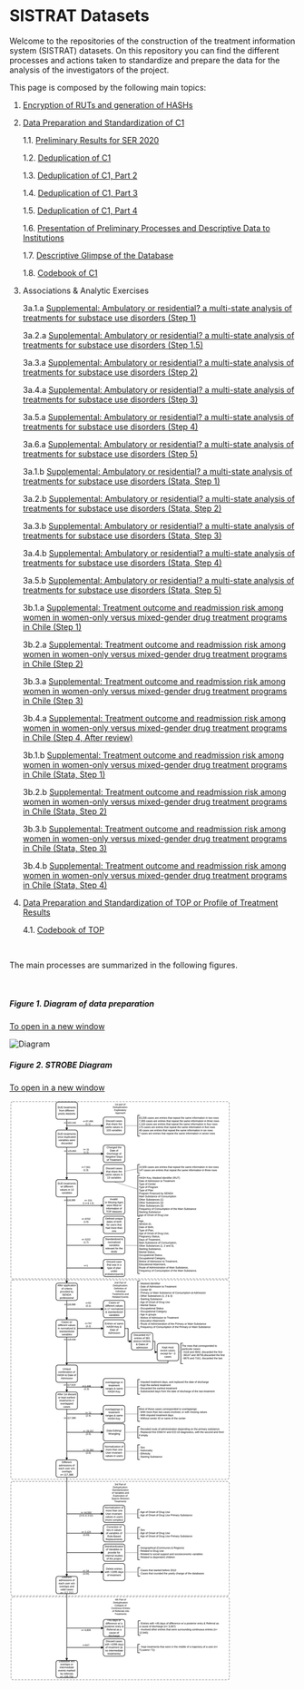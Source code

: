 # SISTRAT Datasets

Welcome to the repositories of the construction of the treatment information system (SISTRAT) datasets. On this repository you can find the different processes and actions taken to standardize and prepare the data for the analysis of the investigators of the project.

This page is composed by the following main topics:

1. [Encryption of RUTs and generation of HASHs](Encript.html)

2. [Data Preparation and Standardization of C1](Data_prep_C1) 

    1.1. [Preliminary Results for SER 2020](SER_Stata.html)
    
    1.2. [Deduplication of C1](Duplicates)
    
    1.3. [Deduplication of C1, Part 2](Duplicates2)
    
    1.4. [Deduplication of C1, Part 3](Duplicates3)
    
    1.5. [Deduplication of C1, Part 4](Duplicates4)
    
    1.6. [Presentation of Preliminary Processes and Descriptive Data to Institutions](Presentación2)
    
    1.7. [Descriptive Glimpse of the Database](Desc)
    
    1.8. [Codebook of C1](codebook)

3. Associations & Analytic Exercises

    3a.1.a [Supplemental: Ambulatory or residential? a multi-state analysis of treatments for substace use disorders (Step 1)](Matching_Process_JUN_21)

    3a.2.a [Supplemental: Ambulatory or residential? a multi-state analysis of treatments for substace use disorders (Step 1.5)](Matching_Process15_JUN_21)
 
    3a.3.a [Supplemental: Ambulatory or residential? a multi-state analysis of treatments for substace use disorders (Step 2)](Matching_Process2_JUN_21)
   
    3a.4.a [Supplemental: Ambulatory or residential? a multi-state analysis of treatments for substace use disorders (Step 3)](Matching_Process3_JUN_21)
    
    3a.5.a [Supplemental: Ambulatory or residential? a multi-state analysis of treatments for substace use disorders (Step 4)](Matching_Process4_JUN_21)
    
    3a.6.a [Supplemental: Ambulatory or residential? a multi-state analysis of treatments for substace use disorders (Step 5)](Matching_Process5_JUN_21)

    3a.1.b [Supplemental: Ambulatory or residential? a multi-state analysis of treatments for substace use disorders (Stata, Step 1)](Matching_Process1_stata_JUN_21)
    
    3a.2.b [Supplemental: Ambulatory or residential? a multi-state analysis of treatments for substace use disorders (Stata, Step 2)](Matching_Process2_stata_JUN_21)
    
    3a.3.b [Supplemental: Ambulatory or residential? a multi-state analysis of treatments for substace use disorders (Stata, Step 3)](Matching_Process3_stata_JUN_21)
    
    3a.4.b [Supplemental: Ambulatory or residential? a multi-state analysis of treatments for substace use disorders (Stata, Step 4)](Matching_Process4_stata_JUN_21)
    
    3a.5.b [Supplemental: Ambulatory or residential? a multi-state analysis of treatments for substace use disorders (Stata, Step 5)](Matching_Process5_stata_JUN_21)
    
    3b.1.a [Supplemental: Treatment outcome and readmission risk among women in women-only versus mixed-gender drug treatment programs in Chile (Step 1)](Proyecto_carla3)
    
    3b.2.a [Supplemental: Treatment outcome and readmission risk among women in women-only versus mixed-gender drug treatment programs in Chile (Step 2)](Proyecto_carla32)
    
    3b.3.a [Supplemental: Treatment outcome and readmission risk among women in women-only versus mixed-gender drug treatment programs in Chile (Step 3)](Proyecto_carla33)
    
    3b.4.a [Supplemental: Treatment outcome and readmission risk among women in women-only versus mixed-gender drug treatment programs in Chile (Step 4, After review)](Proyecto_carla34)
    
    3b.1.b [Supplemental: Treatment outcome and readmission risk among women in women-only versus mixed-gender drug treatment programs in Chile (Stata, Step 1)](Proyecto_carla1_stata_JUN_21)
    
    3b.2.b [Supplemental: Treatment outcome and readmission risk among women in women-only versus mixed-gender drug treatment programs in Chile (Stata, Step 2)](Proyecto_carla2_stata_JUN_21)
    
    3b.3.b [Supplemental: Treatment outcome and readmission risk among women in women-only versus mixed-gender drug treatment programs in Chile (Stata, Step 3)](Proyecto_carla3_stata_JUN_21)
    
    3b.4.b [Supplemental: Treatment outcome and readmission risk among women in women-only versus mixed-gender drug treatment programs in Chile (Stata, Step 4)](Proyecto_carla4_stata_JUN_21)
  
4. [Data Preparation and Standardization of TOP or Profile of Treatment Results](Data_prep_TOP)

    4.1. [Codebook of TOP](codebook_TOP)


<br>

The main processes are summarized in the following figures.

<br>

##### Figure 1. Diagram of data preparation
<a href="https://fondecytacc.github.io/SUD_health_Chile.github.io/Figures/RUT_Administraci%C3%B3n.svg" target="_blank">To open in a new window</a>

![Diagram](Figures/RUT_Administración.svg) 

##### Figure 2. STROBE Diagram
<a href="https://fondecytacc.github.io/SUD_health_Chile.github.io/Figures/Diagram_STROBE.svg" target="_blank">To open in a new window</a>

![STROBE](Figures/Diagram_STROBE.svg)